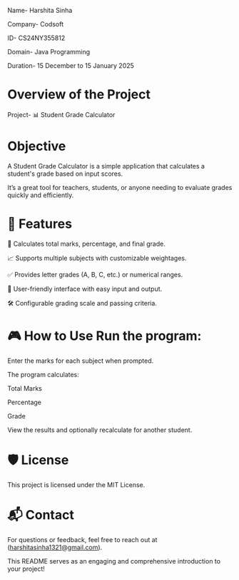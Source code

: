 Name- Harshita Sinha


Company- Codsoft 


ID- CS24NY355812 


Domain- Java Programming 


Duration- 15 December to 15 January 2025

# Overview of the Project


Project- 📊 Student Grade Calculator

# Objective


A Student Grade Calculator is a simple application that calculates a student's grade based on input scores. 

It’s a great tool for teachers, students, or anyone needing to evaluate grades quickly and efficiently.

# 🚀 Features



🧮 Calculates total marks, percentage, and final grade.

📈 Supports multiple subjects with customizable weightages.

✅ Provides letter grades (A, B, C, etc.) or numerical ranges.

🔁 User-friendly interface with easy input and output.

🛠️ Configurable grading scale and passing criteria.

# 🎮 How to Use Run the program:

Enter the marks for each subject when prompted.

The program calculates:

Total Marks

Percentage

Grade

View the results and optionally recalculate for another student.

# 🛡️ License

This project is licensed under the MIT License.

# 📬 Contact


For questions or feedback, feel free to reach out at (harshitasinha1321@gmail.com).

This README serves as an engaging and comprehensive introduction to your project!

